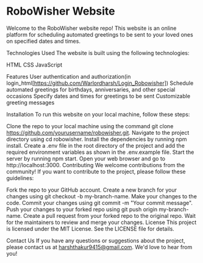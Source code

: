 # RoboWisher Website
Welcome to the RoboWisher website repo! This website is an online platform for scheduling automated greetings to be sent to your loved ones on specified dates and times.

Technologies Used
The website is built using the following technologies:

HTML
CSS
JavaScript

Features
User authentication and authorization(in login_html[https://github.com/Warlordharsh/Login_Robowisher])
Schedule automated greetings for birthdays, anniversaries, and other special occasions
Specify dates and times for greetings to be sent
Customizable greeting messages

Installation
To run this website on your local machine, follow these steps:

Clone the repo to your local machine using the command git clone https://github.com/yourusername/robowisher.git.
Navigate to the project directory using cd robowisher.
Install the dependencies by running npm install.
Create a .env file in the root directory of the project and add the required environment variables as shown in the .env.example file.
Start the server by running npm start.
Open your web browser and go to http://localhost:3000.
Contributing
We welcome contributions from the community! If you want to contribute to the project, please follow these guidelines:

Fork the repo to your GitHub account.
Create a new branch for your changes using git checkout -b my-branch-name.
Make your changes to the code.
Commit your changes using git commit -m "Your commit message".
Push your changes to your forked repo using git push origin my-branch-name.
Create a pull request from your forked repo to the original repo.
Wait for the maintainers to review and merge your changes.
License
This project is licensed under the MIT License. See the LICENSE file for details.

Contact Us
If you have any questions or suggestions about the project, please contact us at harshthakur9415@gmail.com. We'd love to hear from you!
